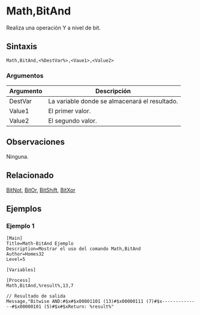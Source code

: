 # Math,BitAnd

Realiza una operación Y a nivel de bit.

## Sintaxis

```pebakery
Math,BitAnd,<%DestVar%>,<Vaue1>,<Value2>
```

### Argumentos

| Argumento | Descripción |
| --- | --- |
| DestVar | La variable donde se almacenará el resultado. |
| Value1 | El primer valor. |
| Value2 | El segundo valor. |

## Observaciones

Ninguna.

## Relacionado

[BitNot](./BitNot.md), [BitOr](./BitOr.md), [BitShift](./BitShift.md), [BitXor](./BitXor.md)

## Ejemplos

### Ejemplo 1

```pebakery
[Main]
Title=Math-BitAnd Ejemplo
Description=Mostrar el uso del comando Math,BitAnd
Author=Homes32
Level=5

[Variables]

[Process]
Math,BitAnd,%result%,13,7

// Resultado de salida
Message,"Bitwise AND:#$x#$x00001101 (13)#$x00000111 (7)#$x--------------#$x00000101 (5)#$x#$xReturn: %result%"
```
